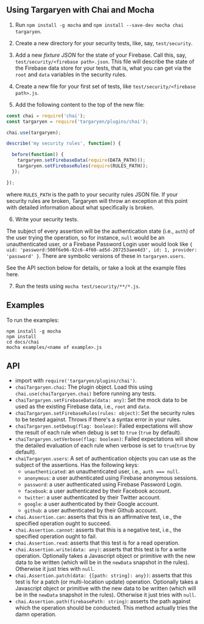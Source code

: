 
## Using Targaryen with Chai and Mocha

1. Run `npm install -g mocha` and `npm install --save-dev mocha chai targaryen`.

2. Create a new directory for your security tests, like, say, `test/security`.

3. Add a new *fixture JSON* for the state of your Firebase. Call this, say, `test/security/<firebase path>.json`. This file will describe the state of the Firebase data store for your tests, that is, what you can get via the `root` and `data` variables in the security rules.

4. Create a new file for your first set of tests, like `test/security/<firebase path>.js`.

5. Add the following content to the top of the new file:

```js
const chai = require('chai');
const targaryen = require('targaryen/plugins/chai');

chai.use(targaryen);

describe('my security rules', function() {

  before(function() {
    targaryen.setFirebaseData(require(DATA_PATH)));
    targaryen.setFirebaseRules(require(RULES_PATH));
  });

});
```

where `RULES_PATH` is the path to your security rules JSON file. If your security rules are broken, Targaryen will throw an exception at this point with detailed information about what specifically is broken.

6. Write your security tests.

The subject of every assertion will be the authentication state (i.e., `auth`) of the user trying the operation, so for instance, `null` would be an unauthenticated user, or a Firebase Password Login user would look like `{ uid: 'password:500f6e96-92c6-4f60-ad5d-207253aee4d3', id: 1, provider: 'password' }`. There are symbolic versions of these in `targaryen.users`.

See the API section below for details, or take a look at the example files here.

7. Run the tests using `mocha test/security/**/*.js`.

## Examples

To run the examples:
```
npm install -g mocha
npm install
cd docs/chai
mocha examples/<name of example>.js
```

## API

- import with `require('targaryen/plugins/chai')`.
- `chaiTargaryen.chai`: The plugin object. Load this using `chai.use(chaiTargaryen.chai)` before running any tests.
- `chaiTargaryen.setFirebaseData(data: any)`: Set the mock data to be used as the existing Firebase data, i.e., `root` and `data`.
- `chaiTargaryen.setFirebaseRules(rules: object)`: Set the security rules to be tested against. Throws if there's a syntax error in your rules.
- `chaiTargaryen.setDebug(flag: boolean)`: Failed expectations will show the result of each rule when debug is set to `true` (`true` by default).
- `chaiTargaryen.setVerbose(flag: boolean)`: Failed expectations will show the detailed evaluation of each rule when verbose is set to `true`(`true` by default).
- `chaiTargaryen.users`: A set of authentication objects you can use as the subject of the assertions. Has the following keys:
  - `unauthenticated`: an unauthenticated user, i.e., `auth === null`.
  - `anonymous`: a user authenticated using Firebase anonymous sessions.
  - `password`: a user authenticated using Firebase Password Login.
  - `facebook`: a user authenticated by their Facebook account.
  - `twitter`: a user authenticated by their Twitter account.
  - `google`: a user authenticated by their Google account.
  - `github`: a user authenticated by their Github account.
- `chai.Assertion.can`: asserts that this is an affirmative test, i.e., the specified operation ought to succeed.
- `chai.Assertion.cannot`: asserts that this is a negative test, i.e., the specified operation ought to fail.
- `chai.Assertion.read`: asserts that this test is for a read operation.
- `chai.Assertion.write(data: any)`: asserts that this test is for a write operation. Optionally takes a Javascript object or primitive with the new data to be written (which will be in the `newData` snapshot in the rules). Otherwise it just tries with `null`.
- `chai.Assertion.patch(data: {[path: string]: any})`: asserts that this test is for a patch (or multi-location update) operation. Optionally takes a Javascript object or primitive with the new data to be written (which will be in the `newData` snapshot in the rules). Otherwise it just tries with `null`.
- `chai.Assertion.path(firebasePath: string)`: asserts the path against which the operation should be conducted. This method actually tries the damn operation.


